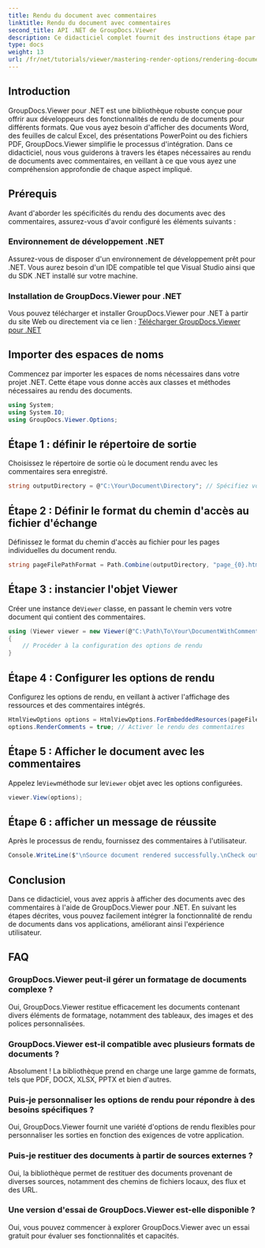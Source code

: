 ```yaml
---
title: Rendu du document avec commentaires
linktitle: Rendu du document avec commentaires
second_title: API .NET de GroupDocs.Viewer
description: Ce didacticiel complet fournit des instructions étape par étape sur le rendu de documents avec des commentaires dans les applications .NET à l'aide de la bibliothèque GroupDocs.Viewer.
type: docs
weight: 13
url: /fr/net/tutorials/viewer/mastering-render-options/rendering-document-comments/
---
```

## Introduction

GroupDocs.Viewer pour .NET est une bibliothèque robuste conçue pour offrir aux développeurs des fonctionnalités de rendu de documents pour différents formats. Que vous ayez besoin d'afficher des documents Word, des feuilles de calcul Excel, des présentations PowerPoint ou des fichiers PDF, GroupDocs.Viewer simplifie le processus d'intégration. Dans ce didacticiel, nous vous guiderons à travers les étapes nécessaires au rendu de documents avec commentaires, en veillant à ce que vous ayez une compréhension approfondie de chaque aspect impliqué.

## Prérequis
Avant d'aborder les spécificités du rendu des documents avec des commentaires, assurez-vous d'avoir configuré les éléments suivants :

### Environnement de développement .NET
Assurez-vous de disposer d'un environnement de développement prêt pour .NET. Vous aurez besoin d'un IDE compatible tel que Visual Studio ainsi que du SDK .NET installé sur votre machine.

### Installation de GroupDocs.Viewer pour .NET
Vous pouvez télécharger et installer GroupDocs.Viewer pour .NET à partir du site Web ou directement via ce lien :
[Télécharger GroupDocs.Viewer pour .NET](https://releases.groupdocs.com/viewer/net/)

## Importer des espaces de noms
Commencez par importer les espaces de noms nécessaires dans votre projet .NET. Cette étape vous donne accès aux classes et méthodes nécessaires au rendu des documents.

```csharp
using System;
using System.IO;
using GroupDocs.Viewer.Options;
```

## Étape 1 : définir le répertoire de sortie
Choisissez le répertoire de sortie où le document rendu avec les commentaires sera enregistré.

```csharp
string outputDirectory = @"C:\Your\Document\Directory"; // Spécifiez votre chemin de répertoire
```

## Étape 2 : Définir le format du chemin d'accès au fichier d'échange
Définissez le format du chemin d'accès au fichier pour les pages individuelles du document rendu.

```csharp
string pageFilePathFormat = Path.Combine(outputDirectory, "page_{0}.html");
```

## Étape 3 : instancier l'objet Viewer
 Créer une instance de`Viewer` classe, en passant le chemin vers votre document qui contient des commentaires.

```csharp
using (Viewer viewer = new Viewer(@"C:\Path\To\Your\DocumentWithComments.docx"))
{
    // Procéder à la configuration des options de rendu
}
```

## Étape 4 : Configurer les options de rendu
Configurez les options de rendu, en veillant à activer l'affichage des ressources et des commentaires intégrés.

```csharp
HtmlViewOptions options = HtmlViewOptions.ForEmbeddedResources(pageFilePathFormat);
options.RenderComments = true; // Activer le rendu des commentaires
```

## Étape 5 : Afficher le document avec les commentaires
 Appelez le`View`méthode sur le`Viewer` objet avec les options configurées.

```csharp
viewer.View(options);
```

## Étape 6 : afficher un message de réussite
Après le processus de rendu, fournissez des commentaires à l'utilisateur.

```csharp
Console.WriteLine($"\nSource document rendered successfully.\nCheck output in {outputDirectory}.");
```

## Conclusion
Dans ce didacticiel, vous avez appris à afficher des documents avec des commentaires à l'aide de GroupDocs.Viewer pour .NET. En suivant les étapes décrites, vous pouvez facilement intégrer la fonctionnalité de rendu de documents dans vos applications, améliorant ainsi l'expérience utilisateur.

## FAQ

### GroupDocs.Viewer peut-il gérer un formatage de documents complexe ?
Oui, GroupDocs.Viewer restitue efficacement les documents contenant divers éléments de formatage, notamment des tableaux, des images et des polices personnalisées.

### GroupDocs.Viewer est-il compatible avec plusieurs formats de documents ?
Absolument ! La bibliothèque prend en charge une large gamme de formats, tels que PDF, DOCX, XLSX, PPTX et bien d'autres.

### Puis-je personnaliser les options de rendu pour répondre à des besoins spécifiques ?
Oui, GroupDocs.Viewer fournit une variété d'options de rendu flexibles pour personnaliser les sorties en fonction des exigences de votre application.

### Puis-je restituer des documents à partir de sources externes ?
Oui, la bibliothèque permet de restituer des documents provenant de diverses sources, notamment des chemins de fichiers locaux, des flux et des URL.

### Une version d'essai de GroupDocs.Viewer est-elle disponible ?
Oui, vous pouvez commencer à explorer GroupDocs.Viewer avec un essai gratuit pour évaluer ses fonctionnalités et capacités.